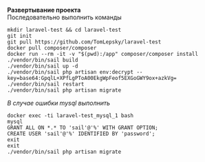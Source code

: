 **Развертывание проекта**  
Последовательно выполнить команды  
```
mkdir laravel-test && cd laravel-test
git init
git pull https://github.com/TomLepsky/laravel-test
docker pull composer/composer
docker run --rm -it -v "$(pwd):/app" composer/composer install
./vendor/bin/sail build
./vendor/bin/sail up -d
./vendor/bin/sail php artisan env:decrypt --key=base64:GpqlL+XPfLgPToA00EkgWpFeof5EXGoGWY9ox+azkVg=
./vendor/bin/sail restart
./vendor/bin/sail php artisan migrate
```

*В случае ошибки mysql выполнить*  
```
docker exec -ti laravel-test_mysql_1 bash
mysql
GRANT ALL ON *.* TO 'sail'@'%' WITH GRANT OPTION;
CREATE USER 'sail'@'%' IDENTIFIED BY 'password';
exit
exit
./vendor/bin/sail php artisan migrate
```
